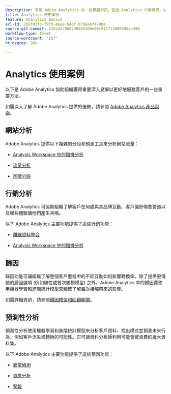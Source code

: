 ```yaml
---
description: 有關 Adobe Analytics 的一般概觀資訊，包括 Analytics 介面資訊，以及管理員、分析師、使用者和開發人員快速入門資訊。
title: Analytics 使用案例
feature: Analytics Basics
exl-id: 2b5f03f3-f9f9-46e8-b4ef-0796e6f4780a
source-git-commit: 325a42c080290509309e90c9127138800d5ac496
workflow-type: tm+mt
source-wordcount: '257'
ht-degree: 98%

---
```


# Analytics 使用案例

以下是 Adobe Analytics 協助組織獲得重要深入見解以更好地服務客戶的一些重要方法。

如需深入了解 Adobe Analytics 提供的優勢，請參閱 [Adobe Analytics 產品頁面](https://business.adobe.com/tw/products/analytics/adobe-analytics.html)。

## 網站分析

Adobe Analytics 提供以下複雜的分段和預測工具來分析網站流量：

* [Analysis Workspace 中的臨機分析](/help/analyze/analysis-workspace/home.md)

* [流量分析](/help/analyze/analysis-workspace/visualizations/c-flow/flow.md)

* [進階分段](/help/components/segmentation/seg-home.md)


## 行銷分析

Adobe Analytics 可協助組織了解客戶在何處與其品牌互動、客戶偏好哪些管道以及哪些體驗讓他們產生共鳴。

以下 Adobe Analytics 主要功能提供了這些行銷功能：

* [離線資料整合](/help/import/data-sources/overview.md)

* [Analysis Workspace 中的臨機分析](/help/analyze/analysis-workspace/home.md)

## 歸因

歸因功能可讓組織了解整個客戶歷程中的不同互動如何影響轉換率。除了提供更傳統的歸因選項 (例如線性或首次觸摸模型) 之外，Adobe Analytics 中的歸因還使用機器學習和進階統計模型來精確了解每次接觸帶來的影響。

如需詳細資訊，請參閱[歸因模型和回顧期間](/help/analyze/analysis-workspace/attribution/models.md)。

## 預測性分析

預測性分析使用機器學習和進階統計模型來分析客戶資料、找出模式並預測未來行為，例如客戶流失或轉換的可能性。它可讓資料分析師利用可能會被浪費的龐大資料集。

以下 Adobe Analytics 主要功能提供了這些預測功能：

* [異常偵測](/help/analyze/analysis-workspace/c-anomaly-detection/anomaly-detection.md)

* [貢獻分析](/help/analyze/analysis-workspace/c-anomaly-detection/run-contribution-analysis.md)

* [警報](/help/components/alerts/alerts-overview.md)
